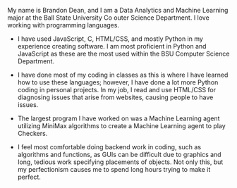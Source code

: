 My name is Brandon Dean, and I am a Data Analytics and Machine Learning major at the Ball State University Co outer Science Department. I love working with programming languages. 

* I have used JavaScript, C, HTML/CSS, and mostly Python in my experience creating software. I am most proficient in Python and JavaScript as these are the most used within the BSU Computer Science Department.

* I have done most of my coding in classes as this is where I have learned how to use these languages; however, I have done a lot more Python coding in personal projects. In my job, I read and use HTML/CSS for diagnosing issues that arise from websites, causing people to have issues.

* The largest program I have worked on was a Machine Learning agent utilizing MiniMax algorithms to create a Machine Learning agent to play Checkers.

* I feel most comfortable doing backend work in coding, such as algorithms and functions, as GUIs can be difficult due to graphics and long, tedious work specifying placements of objects. Not only this, but my perfectionism causes me to spend long hours trying to make it perfect.


